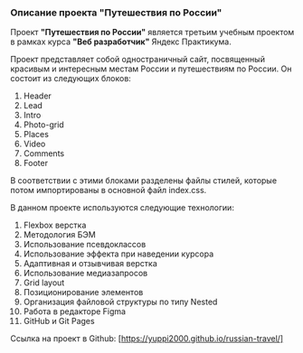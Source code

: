 ### Описание проекта "Путешествия по России"

Проект **"Путешествия по России"** является третьим учебным проектом в рамках курса
**"Веб разработчик"** Яндекс Практикума.

Проект представляет собой одностраничный сайт, посвященный красивым и интересным местам России и путешествиям по России. Он состоит из следующих блоков:
1. Header
2. Lead
3. Intro
4. Photo-grid
5. Places
6. Video
7. Comments
8. Footer

В соответствии с этими блоками разделены файлы стилей, которые потом импортированы в основной файл index.css.

В данном проекте используются следующие технологии:
1. Flexbox верстка
2. Методология БЭМ
3. Использование псевдоклассов
4. Использование эффекта при наведении курсора
5. Адаптивная и отзывчивая верстка
6. Использование медиазапросов
7. Grid layout
8. Позиционирование элементов
9. Организация файловой структуры по типу Nested
10. Работа в редакторе Figma
11. GitHub и Git Pages

Ссылка на проект в Github:
[https://yuppi2000.github.io/russian-travel/]


